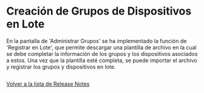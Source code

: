 # Creación de Grupos de Dispositivos en Lote

En la pantalla de 'Administrar Grupos' se ha implementado la función de 'Registrar en Lote', que permite descargar una plantilla de archivo en la cual se debe completar la información de los grupos y los dispositivos asociados a estos. Una vez que la plantilla esté completa, se puede importar el archivo y registrar los grupos y dispositivos en lote.

<figure><img src="../../../.gitbook/assets/image (107).png" alt=""><figcaption></figcaption></figure>

[Volver a la lista de Release Notes](./)&#x20;
